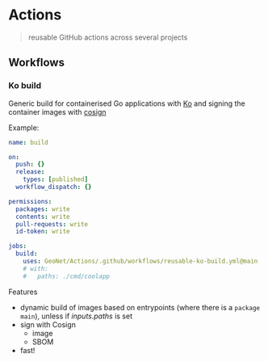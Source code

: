 # Actions

> reusable GitHub actions across several projects

## Workflows

### Ko build

Generic build for containerised Go applications with [Ko](https://ko.build) and signing the container images with [cosign](https://docs.sigstore.dev/cosign/overview/)

Example:
```yaml
name: build

on:
  push: {}
  release:
    types: [published]
  workflow_dispatch: {}

permissions:
  packages: write
  contents: write
  pull-requests: write
  id-token: write

jobs:
  build:
    uses: GeoNet/Actions/.github/workflows/reusable-ko-build.yml@main
    # with:
    #   paths: ./cmd/coolapp
```

Features
- dynamic build of images based on entrypoints (where there is a `package main`), unless if _inputs.paths_ is set
- sign with Cosign
  - image
  - SBOM
- fast!
